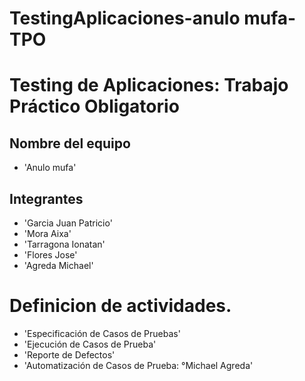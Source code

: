# TestingAplicaciones-anulo mufa-TPO
# Testing de Aplicaciones: Trabajo Práctico Obligatorio
## Nombre del equipo
- 'Anulo mufa'
## Integrantes
- 'Garcia Juan Patricio'
- 'Mora Aixa'
- 'Tarragona Ionatan'
- 'Flores Jose'
- 'Agreda Michael'

# Definicion de  actividades.
- 'Especificación de Casos de Pruebas'
- 'Ejecución de Casos de Prueba'
- 'Reporte de Defectos'
- 'Automatización de Casos de Prueba:  °Michael Agreda' 
